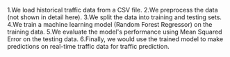 1.We load historical traffic data from a CSV file.
2.We preprocess the data (not shown in detail here).
3.We split the data into training and testing sets.
4.We train a machine learning model (Random Forest Regressor) on the training data.
5.We evaluate the model's performance using Mean Squared Error on the testing data.
6.Finally, we would use the trained model to make predictions on real-time traffic data for traffic prediction.
